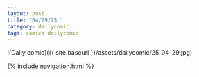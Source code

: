 ```yaml
---
layout: post
title: "04/29/25 "
category: dailycomic
tags: comics dailycomic
---
```

![Daily comic]({{ site.baseurl }}/assets/dailycomic/25_04_29.jpg)

{% include navigation.html %}

